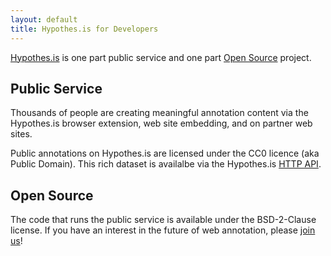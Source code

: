 ```yaml
---
layout: default
title: Hypothes.is for Developers
---
```


[Hypothes.is](http://hypothes.is/) is one part public service and one part
[Open Source](open-source.html) project.

## Public Service

Thousands of people are creating meaningful annotation content via the
Hypothes.is browser extension, web site embedding, and on partner web sites.

Public annotations on Hypothes.is are licensed under the CC0 licence (aka
Public Domain). This rich dataset is availalbe via the Hypothes.is
[HTTP API](api.html).

## Open Source

The code that runs the public service is available under the BSD-2-Clause
license. If you have an interest in the future of web annotation, please
[join us](open-source.html)!

